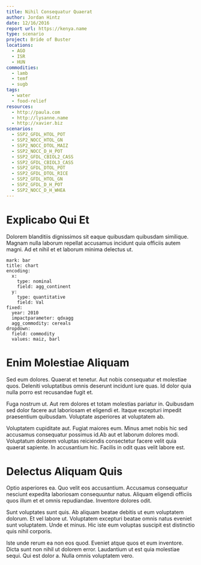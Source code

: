```yaml
---
title: Nihil Consequatur Quaerat
author: Jordan Hintz
date: 12/16/2016
report url: https://kenya.name
type: scenario
project: Bride of Buster
locations:
  - AGO
  - ISR
  - HUN
commodities:
  - lamb
  - temf
  - sugb
tags:
  - water
  - food-relief
resources:
  - http://paula.com
  - http://lysanne.name
  - http://xavier.biz
scenarios:
  - SSP2_GFDL_HTOL_POT
  - SSP2_NOCC_HTOL_GN
  - SSP2_NOCC_DTOL_MAIZ
  - SSP2_NOCC_D_H_POT
  - SSP2_GFDL_CBIOL2_CASS
  - SSP2_GFDL_CBIOL3_CASS
  - SSP2_GFDL_DTOL_POT
  - SSP2_GFDL_DTOL_RICE
  - SSP2_GFDL_HTOL_GN
  - SSP2_GFDL_D_H_POT
  - SSP2_NOCC_D_H_WHEA
---
```

# Explicabo Qui Et
Dolorem blanditiis dignissimos sit eaque quibusdam quibusdam similique. Magnam nulla laborum repellat accusamus incidunt quia officiis autem magni. Ad et nihil et et laborum minima delectus ut.

```vis
mark: bar
title: chart
encoding:
  x:
    type: nominal
    field: agg_continent
  y:
    type: quantitative
    field: Val
fixed:
  year: 2010
  impactparameter: qdxagg
  agg_commodity: cereals
dropdown:
  field: commodity
  values: maiz, barl
```

# Enim Molestiae Aliquam
Sed eum dolores. Quaerat et tenetur. Aut nobis consequatur et molestiae quos. Deleniti voluptatibus omnis deserunt incidunt iure quas. Id dolor quia nulla porro est recusandae fugit et.
 Fuga nostrum ut. Aut rem dolores et totam molestias pariatur in. Quibusdam sed dolor facere aut laboriosam et eligendi et. Itaque excepturi impedit praesentium quibusdam. Voluptate asperiores at voluptatem ab.
 Voluptatem cupiditate aut. Fugiat maiores eum. Minus amet nobis hic sed accusamus consequatur possimus id.Ab aut et laborum dolores modi. Voluptatum dolorem voluptas reiciendis consectetur facere velit quia quaerat sapiente. In accusantium hic. Facilis in odit quas velit labore est.

# Delectus Aliquam Quis
Optio asperiores ea. Quo velit eos accusantium. Accusamus consequatur nesciunt expedita laboriosam consequuntur natus. Aliquam eligendi officiis quos illum et et omnis repudiandae. Inventore dolores odit.
 Sunt voluptates sunt quis. Ab aliquam beatae debitis ut eum voluptatem dolorum. Et vel labore ut. Voluptatem excepturi beatae omnis natus eveniet sunt voluptatem. Unde et minus. Hic iste eum voluptas suscipit est distinctio quis nihil corporis.
 Iste unde rerum ea non eos quod. Eveniet atque quos et eum inventore. Dicta sunt non nihil ut dolorem error. Laudantium ut est quia molestiae sequi. Qui est dolor a. Nulla omnis voluptatem vero.
